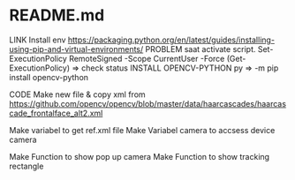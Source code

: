 # README.md

LINK Install env https://packaging.python.org/en/latest/guides/installing-using-pip-and-virtual-environments/
PROBLEM saat activate script. Set-ExecutionPolicy RemoteSigned -Scope CurrentUser -Force (Get-ExecutionPolicy) => check status
INSTALL OPENCV-PYTHON py => -m pip install opencv-python

CODE
Make new file & copy xml from https://github.com/opencv/opencv/blob/master/data/haarcascades/haarcascade_frontalface_alt2.xml

Make variabel to get ref.xml file
Make Variabel camera to accsess device camera

Make Function to show pop up camera
Make Function to show tracking rectangle
